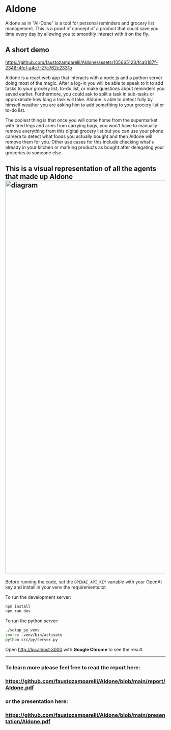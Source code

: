 # Aldone

Aldone as in "AI-Done" is a tool for personal reminders and grocery list management.
This is a proof of concept of a product that could save you time every day by allowing you
to smoothly interact with it on the fly.  

## A short demo
https://github.com/faustozamparelli/Aldone/assets/105665123/fca0187f-2348-4fcf-a4c7-27c762c2331b  
  
Aldone is a react web app that interacts with a node.js and a python server doing most of the magic.
After a log-in you will be able to speak to it to add tasks to your grocery list, to-do list,
or make questions about reminders you saved earlier.
Furthermore, you could ask to split a task in sub-tasks or approximate how long a task will take.
Aldone is able to detect fully by himself weather you are asking him to add something to your grocery list or to-do list.

The coolest thing is that once you will come home from the supermarket with tired legs and arms from carrying bags, you won't have to manually remove everything from this digital grocery list but you can use your phone camera to detect what foods you actually bought and then Aldone will remove them for you. Other use cases for this include checking what's already in your kitchen or marking products as bought after delegating your groceries to someone else.

## This is a visual representation of all the agents that made up Aldone <img width="1230" alt="diagram" src="https://github.com/faustozamparelli/Aldone/assets/105665123/1219864e-c94d-49d5-b138-0cb50d636a06">

Before running the code, set the `OPENAI_API_KEY` variable with your OpenAI key and install in your venv the requirements.txt  

To run the development server:
```bash
npm install
npm run dev
```
To run the python server:

```bash
./setup_py_venv
source .venv/bin/activate
python src/py/server.py
```

Open [http://localhost:3000](http://localhost:3000) with **Google Chrome** to see the result.  

---

### To learn more please feel free to read the report here:

### https://github.com/faustozamparelli/Aldone/blob/main/report/Aldone.pdf

### or the presentation here:

### https://github.com/faustozamparelli/Aldone/blob/main/presentation/Aldone.pdf
